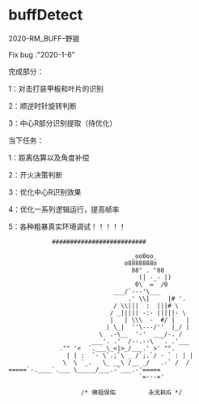 # buffDetect 

2020-RM_BUFF-野狼

Fix bug :"2020-1-6"

完成部分：

1：对击打装甲板和叶片的识别

2：顺逆时针旋转判断

3：中心R部分识别提取（待优化）


当下任务：

1：距离估算以及角度补偿

2：开火决策判断

3：优化中心R识别效果

4：优化一系列逻辑运行，提高帧率

5：各种粗暴真实环境调试！！！！！


                ##########################
                                                                           
                                      _oo0oo_                    
                                    o8888888o                  
                                      88" . "88                   
                                        (| -_- |)                     
                                       0\  =  /0                    
                                 ___/`---'\___              
                                     .' \\|     |# '.                  
                                 / \\|||  :  |||# \                 
                                / _||||| -:- |||||- \              
                                |   | \\\  -  #/ |   |              
                               | \_|  ''\---/''  |_/ |             
                             \  .-\__  '-'  ___/-. /             
                           ___'. .'  /--.--\  `. .'___           
                  ."" '<  `.___\_<|>_/___.' >' "".         
                    | | :  `- \`.;`\ _ /`;.`/ - ` : | |       
                   \  \ `_.   \_ __\ /__ _/   .-` /  /      
    =====`-.____`.___ \_____/___.-`___.-'=====    
                                        `=---='                     
~~~~~~~~~~~~~~~~~~~~~~~~~~~~~~~~~~~~~~~~~~~   
                    /* 佛祖保佑         永无BUG */                           
                                       

